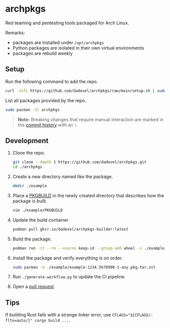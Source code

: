 # archpkgs

Red teaming and pentesting tools packaged for Arch Linux.

Remarks:

- packages are installed under `/opt/archpkgs`
- Python packages are isolated in their own virtual environments
- packages are rebuild weekly

## Setup

Run the following command to add the repo.

~~~ bash
curl -sSfL https://github.com/dadevel/archpkgs/raw/main/setup.sh | sudo bash
~~~

List all packages provided by the repo.

~~~ bash
sudo pacman -Sl archpkgs
~~~

> **Note:** Breaking changes that require manual interaction are marked in the [commit history](https://github.com/dadevel/archpkgs/commits/main/) with an `!`.

## Development

1. Clone the repo.

    ~~~ bash
    git clone --depth 1 https://github.com/dadevel/archpkgs.git
    cd ./archpkgs
    ~~~

2. Create a new directory named like the package.

    ~~~ bash
    mkdir ./example
    ~~~

3. Place a [PKGBUILD](https://wiki.archlinux.org/title/PKGBUILD) in the newly created directory that describes how the package is built.

    ~~~ bash
    vim ./example/PKGBUILD
    ~~~

4. Update the build container.

    ~~~ bash
    podman pull ghcr.io/dadevel/archpkgs-builder:latest
    ~~~

5. Build the package.

    ~~~ bash
    podman run -it --rm --userns keep-id --group-add wheel -v ./example:/build -w /build --entrypoint /bin/env ghcr.io/dadevel/archpkgs-builder:latest makepkg --syncdeps --clean --needed --noconfirm
    ~~~~

6. Install the package and verify everything is on order.

    ~~~ bash
    sudo pacman -U ./example/example-1234.5678900-1-any.pkg.tar.zst
    ~~~

7. Run `./generate-workflow.py` to update the CI pipeline.
8. Open a [pull request](https://github.com/dadevel/archpkgs/pulls).

## Tips

If building Rust fails with a strange linker error, use `CFLAGS="${CFLAGS/-flto=auto/}" cargo build ...`.
